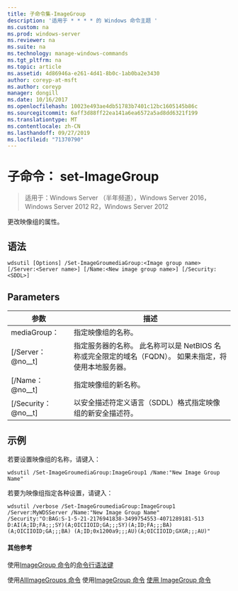 ```yaml
---
title: 子命令集-ImageGroup
description: '适用于 * * * * 的 Windows 命令主题 '
ms.custom: na
ms.prod: windows-server
ms.reviewer: na
ms.suite: na
ms.technology: manage-windows-commands
ms.tgt_pltfrm: na
ms.topic: article
ms.assetid: 4d86946a-e261-4d41-8b0c-1ab0ba2e3430
author: coreyp-at-msft
ms.author: coreyp
manager: dongill
ms.date: 10/16/2017
ms.openlocfilehash: 10023e493ae4db51783b7401c12bc1605145b86c
ms.sourcegitcommit: 6aff3d88ff22ea141a6ea6572a5ad8dd6321f199
ms.translationtype: MT
ms.contentlocale: zh-CN
ms.lasthandoff: 09/27/2019
ms.locfileid: "71370790"
---
```

# <a name="subcommand-set-imagegroup"></a>子命令： set-ImageGroup

>适用于：Windows Server （半年频道），Windows Server 2016，Windows Server 2012 R2，Windows Server 2012

更改映像组的属性。
## <a name="syntax"></a>语法
```
wdsutil [Options] /Set-ImageGroumediaGroup:<Image group name> [/Server:<Server name>] [/Name:<New image group name>] [/Security:<SDDL>]
```
## <a name="parameters"></a>Parameters
|参数|描述|
|-------|--------|
mediaGroup： <Image group name>|指定映像组的名称。|
|[/Server： @no__t]|指定服务器的名称。 此名称可以是 NetBIOS 名称或完全限定的域名（FQDN）。 如果未指定，将使用本地服务器。|
|[/Name： @no__t]|指定映像组的新名称。|
|[/Security： @no__t]|以安全描述符定义语言（SDDL）格式指定映像组的新安全描述符。|
## <a name="BKMK_examples"></a>示例
若要设置映像组的名称，请键入：
```
wdsutil /Set-ImageGroumediaGroup:ImageGroup1 /Name:"New Image Group Name"
```
若要为映像组指定各种设置，请键入：
```
wdsutil /verbose /Set-ImageGroumediaGroup:ImageGroup1 /Server:MyWDSServer /Name:"New Image Group Name" 
/Security:"O:BAG:S-1-5-21-2176941838-3499754553-4071289181-513 D:AI(A;ID;FA;;;SY)(A;OICIIOID;GA;;;SY)(A;ID;FA;;;BA)(A;OICIIOID;GA;;;BA) (A;ID;0x1200a9;;;AU)(A;OICIIOID;GXGR;;;AU)"
```
#### <a name="additional-references"></a>其他参考
使用[ImageGroup 命令](using-the-add-imagegroup-command.md)的[命令行语法键](command-line-syntax-key.md)
 
 使用[AllImageGroups 命令](using-the-get-allimagegroups-command.md)
 使用[ImageGroup 命令](using-the-get-imagegroup-command.md)
[使用 ImageGroup 命令](using-the-remove-imagegroup-command.md)
